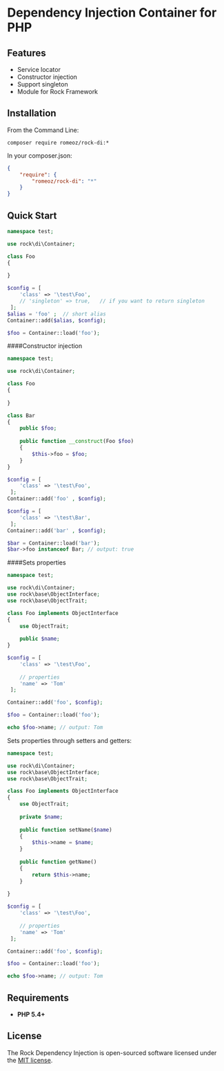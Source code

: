 Dependency Injection Container for PHP
=================


Features
-------------------

 * Service locator
 * Constructor injection
 * Support singleton
 * Module for Rock Framework

Installation
-------------------

From the Command Line:

```composer require romeoz/rock-di:*```

In your composer.json:

```json
{
    "require": {
        "romeoz/rock-di": "*"
    }
}
```

Quick Start
-------------------

```php
namespace test;

use rock\di\Container;

class Foo 
{
    
}

$config = [
    'class' => '\test\Foo', 
    // 'singleton' => true,   // if you want to return singleton
 ];
$alias = 'foo' ;  // short alias
Container::add($alias, $config);

$foo = Container::load('foo');
```

####Constructor injection

```php
namespace test;

use rock\di\Container;

class Foo 
{
    
}

class Bar 
{
    public $foo;
        
    public function __construct(Foo $foo)
    {
        $this->foo = $foo;
    }
}

$config = [
    'class' => '\test\Foo',
 ];
Container::add('foo' , $config);

$config = [
    'class' => '\test\Bar',
 ];
Container::add('bar' , $config);

$bar = Container::load('bar');
$bar->foo instanceof Bar; // output: true
```

####Sets properties

```php
namespace test;

use rock\di\Container;
use rock\base\ObjectInterface;
use rock\base\ObjectTrait;

class Foo implements ObjectInterface
{
    use ObjectTrait;
    
    public $name;
}

$config = [
    'class' => '\test\Foo', 
    
    // properties
    'name' => 'Tom'
 ];

Container::add('foo', $config);

$foo = Container::load('foo');

echo $foo->name; // output: Tom 
```

Sets properties through setters and getters:

```php
namespace test;

use rock\di\Container;
use rock\base\ObjectInterface;
use rock\base\ObjectTrait;

class Foo implements ObjectInterface
{
    use ObjectTrait;
    
    private $name;
    
    public function setName($name)
    {
        $this->name = $name;
    }
    
    public function getName()
    {
        return $this->name;
    }
    
}

$config = [
    'class' => '\test\Foo', 
    
    // properties
    'name' => 'Tom'
 ];

Container::add('foo', $config);

$foo = Container::load('foo');

echo $foo->name; // output: Tom 
```

Requirements
-------------------
 * **PHP 5.4+**

License
-------------------

The Rock Dependency Injection is open-sourced software licensed under the [MIT license](http://opensource.org/licenses/MIT).